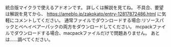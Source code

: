 統合版マイクラで使えるアドオンです。
詳しくは解説を見てね。
不具合、要望は解説を見てから、
https://ameblo.jp/zakokato/entry-12817872486.html
に気軽にコメントしてください。
通常ファイルでダウンロードする場合:リソースパックとベヘイベアーパックの両方をダウンロードしてください。
mcpackファイルでダウンロードする場合、macpackファイルだけで問題ありません。
あとは......調べてください。
